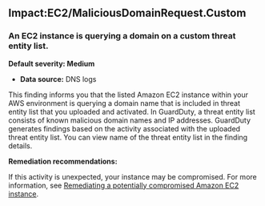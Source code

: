 Impact:EC2/MaliciousDomainRequest.Custom
----------------------------------------

### An EC2 instance is querying a domain on a custom threat entity list.

**Default severity: Medium**

* **Data source:** DNS logs

This finding informs you that the listed Amazon EC2 instance within your AWS environment is querying a domain name that is included in threat entity list that you uploaded and activated. In GuardDuty, a threat entity list consists of known malicious domain names and IP addresses. GuardDuty generates findings based on the activity associated with the uploaded threat entity list. You can view name of the threat entity list in the finding details.

**Remediation recommendations:**

If this activity is unexpected, your instance may be compromised. For more information, see [Remediating a potentially compromised Amazon EC2 instance](https://docs.aws.amazon.com/guardduty/latest/ug/compromised-ec2.html).